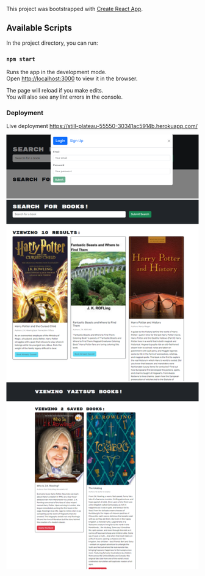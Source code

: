 This project was bootstrapped with [Create React App](https://github.com/facebook/create-react-app).

## Available Scripts

In the project directory, you can run:

### `npm start`

Runs the app in the development mode.<br />
Open [http://localhost:3000](http://localhost:3000) to view it in the browser.

The page will reload if you make edits.<br />
You will also see any lint errors in the console.


### Deployment

Live deployment https://still-plateau-55550-30341ac5914b.herokuapp.com/

<img src="./bs1 (1).png" alt="screenshot">
<img src="./bs1 (2).png" alt="screenshot">
<img src="./bs1 (3).png" alt="screenshot">


